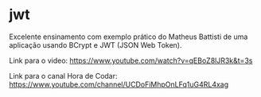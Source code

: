 # jwt

Excelente ensinamento com exemplo prático do Matheus Battisti de uma aplicação usando BCrypt e JWT (JSON Web Token).

Link para o video: https://www.youtube.com/watch?v=qEBoZ8lJR3k&t=3s

Link para o canal Hora de Codar: https://www.youtube.com/channel/UCDoFiMhpOnLFq1uG4RL4xag
